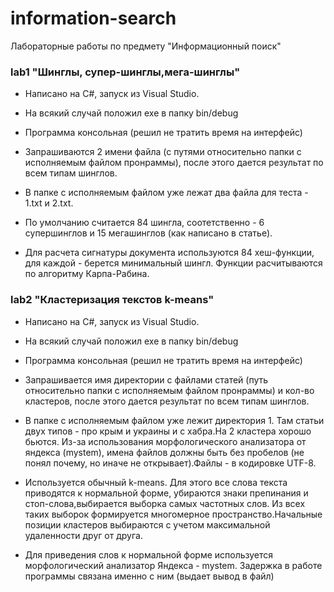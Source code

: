 information-search
==================

Лабораторные работы по предмету "Информационный поиск"
 
 
### lab1 "Шинглы, супер-шинглы,мега-шинглы"
 
 - Написано на C#, запуск из Visual Studio.
 
 - На всякий случай положил exe в папку bin/debug
 
 - Программа консольная (решил не тратить время на интерфейс) 
 
 - Запрашиваются 2 имени файла (с путями относительно папки с исполняемым файлом пронраммы), после этого дается результат по всем типам шинглов.
 - В папке c исполняемым файлом уже лежат два файла для теста - 1.txt и 2.txt.
 
 - По умолчанию считается 84 шингла, соотетственно - 6 супершинглов и 15 мегашинглов (как написано в статье).
 
 - Для расчета сигнатуры документа используются 84 хеш-функции, для каждой - берется минимальный шингл. Функции расчитываются по алгоритму Карпа-Рабина.
 
### lab2 "Кластеризация текстов k-means"

 - Написано на C#, запуск из Visual Studio.
 
 - На всякий случай положил exe в папку bin/debug
 
 - Программа консольная (решил не тратить время на интерфейс) 
 
 - Запрашивается имя директории с файлами статей (путь относительно папки с исполняемым файлом пронраммы) и кол-во кластеров, после этого дается результат по всем типам шинглов.
 - В папке c исполняемым файлом уже лежит директория 1. Там статьи двух типов - про крым и украины и с хабра.На 2 кластера хорошо бьются. Из-за использования морфологического анализатора от яндекса (mystem), имена файлов должны быть без пробелов (не понял почему, но иначе не открывает).Файлы - в кодировке UTF-8.
 
 - Используется обычный k-means. Для этого все слова текста приводятся к нормальной форме, убираются знаки препинания и стоп-слова,выбирается выборка самых частотных слов. Из всех таких выборок формируется многомерное пространство.Начальные позиции кластеров выбираются с учетом максимальной удаленности друг от друга.
 
 - Для приведения слов к нормальной форме используется морфологический анализатор Яндекса - mystem. Задержка в работе программы связана именно с ним (выдает вывод в файл)
